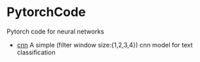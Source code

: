 # PytorchCode
Pytorch code for neural networks
* [cnn](./cnn) A simple (filter window size:{1,2,3,4}) cnn model for text classification
